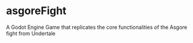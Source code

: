 # asgoreFight
A Godot Engine Game that replicates the core functionalities of the Asgore fight from Undertale
